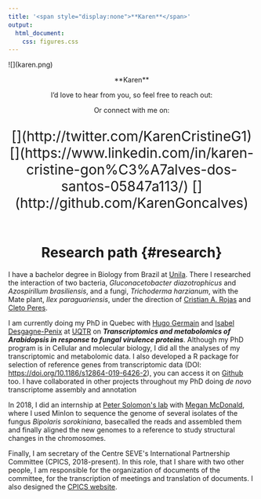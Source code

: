 ```yaml
---
title: '<span style="display:none">**Karen**</span>'
output: 
  html_document:
    css: figures.css
---
```


<script src="https://kit.fontawesome.com/0af1a424a5.js" crossorigin="anonymous"></script>

<style>
#myBtn {
  display: none; /* Hidden by default */
  position: fixed; /* Fixed/sticky position */
  bottom: 20px; /* Place the button at the bottom of the page */
  right: 30px; /* Place the button 30px from the right */
  z-index: 99; /* Make sure it does not overlap */
  border: none; /* Remove borders */
  outline: none; /* Remove outline */
  background-color: red; /* Set a background color */
  color: white; /* Text color */
  cursor: pointer; /* Add a mouse pointer on hover */
  padding: 15px; /* Some padding */
  border-radius: 10px; /* Rounded corners */
  font-size: 18px; /* Increase font size */
}

#myBtn:hover {
  background-color: #555; /* Add a dark-grey background on hover */
}
.main-container {
  width: 1800px;
  margin-left: auto;
  margin-right: auto;
}

h1, h2, h3, h4 {
text-align: center
}
/* Responsive layout - makes the two columns/boxes stack on top of each other instead of next to each other, on small screens */
@media (max-width: 700px) {
  .main-container {
    width: 100%;
    height: auto;
  }
}

</style>

<div class = "row">

<div class="col-md-3" style="float: left; display: inline">

<div class = "row">
<style> img {width: 100%; text-align: center}</style>
![](karen.png)
<p  align="center">**Karen**</p>

<p  align="center">I’d love to hear from you, so feel free to reach out:</p>

<p  align="center"><a href="mailto:karen.cristine.goncalves.dos.santos@uqtr.ca"  style="color:#fc1c03"><i class="fas fa-envelope"></i></a> <a href="mailto:cris.kgs@gmail.com" style="color:#03b6fc"><i class="fas fa-envelope"></i></a></p>


<p  align="center">Or connect with me on:</p>
<span style="font-size: 2em"> <p  align="center"> [<i class="fab fa-twitter"></i>](http://twitter.com/KarenCristineG1) [<i class="fab fa-linkedin-in"></i>](https://www.linkedin.com/in/karen-cristine-gon%C3%A7alves-dos-santos-05847a113/) [<i class="fab fa-github"></i>](http://github.com/KarenGoncalves) </p> </span>
</div>
</div>

<div class="col-md-9" style="float: left; display: inline">


# **Research path** {#research}

<div style="width: 100%; display: block">


I have a bachelor degree in Biology from Brazil at [Unila](https://portal.unila.edu.br/). There I researched the interaction of two bacteria, _Gluconacetobacter diazotrophicus_ and _Azospirillum brasiliensis_, and a fungi, _Trichoderma harzianum_, with the Mate plant, _Ilex paraguariensis_, under the direction of [Cristian A. Rojas](https://www.researchgate.net/profile/Cristian_Rojas6) and [Cleto Peres](https://www.researchgate.net/profile/Cleto_Peres).

I am currently doing my PhD in Quebec with [Hugo Germain](http://www.germainhugo.com/) and [Isabel Desgagne-Penix](https://oraprdnt.uqtr.uquebec.ca/pls/public/gscw031?owa_no_site=3466) at [UQTR](http:/uqtr.ca) on **_Transcriptomics and metabolomics of Arabidopsis in response to fungal virulence proteins_**. Although my PhD program is in Cellular and molecular biology, I did all the analyses of my transcriptomic and metabolomic data. I also developed a R package for selection of reference genes from transcriptomic data (DOI: https://doi.org/10.1186/s12864-019-6426-2), you can access it on  [Github](https://github.com/KarenGoncalves/CustomSelection) too. I have collaborated in other projects throughout my PhD doing _de novo_ transcriptome assembly and annotation

In 2018, I did an internship at [Peter Solomon's lab](https://biology.anu.edu.au/people/academics/peter-solomon) with [Megan McDonald](https://biology.anu.edu.au/people/academics/megan-mcdonald), where I used MinIon to sequence the genome of several isolates of the fungus _Bipolaris sorokiniana_, basecalled the reads and assembled them and finally aligned the new genomes to a reference to study structural changes in the chromosomes.

Finally, I am secretary of the Centre SEVE's International Partnership Committee (CPICS, 2018-present). In this role, that I share with two other people, I am responsible for the organization of documents of the committee, for the transcription of meetings and translation of documents. I also designed the [CPICS website](https://cpics.netlify.app).
</div>

</div>


<button onclick="topFunction()" id="myBtn" title="Go to top">Top</button>
<script>
//Get the button
var mybutton = document.getElementById("myBtn");

// When the user scrolls down 20px from the top of the document, show the button
window.onscroll = function() {scrollFunction()};

function scrollFunction() {
  if (document.body.scrollTop > 20 || document.documentElement.scrollTop > 20) {
    mybutton.style.display = "block";
  } else {
    mybutton.style.display = "none";
  }
}

// When the user clicks on the button, scroll to the top of the document
function topFunction() {
  document.body.scrollTop = 0;
  document.documentElement.scrollTop = 0;
}
</script>
